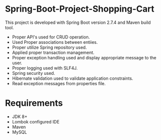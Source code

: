 # Spring-Boot-Project-Shopping-Cart

This project is developed with Spring Boot version 2.7.4 and Maven build tool.

* Proper API's used for CRUD operation.
* Used Proper associations between entiies.
* Proper utilize Spring repository used.
* Applied proper transaction management.
* Proper exception handling used and display appropriate message to the user.
* Proper logging used with SLF4J.
* Spring security used.
* Hibernate validation used to validate application constraints.
* Read exception messages from properties file.

# Requirements
* JDK 8+
* Lombok configured IDE
* Maven
* MySQL
